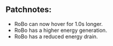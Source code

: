 <h2>Patchnotes:</h2>
<ul>
    <li>RoBo can now hover for 1.0s longer.</li>
    <li>RoBo has a higher energy generation.</li>
    <li>RoBo has a reduced energy drain.</li>
</ul>